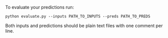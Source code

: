 To evaluate your predictions run: 

```python evaluate.py --inputs PATH_TO_INPUTS --preds PATH_TO_PREDS```

Both inputs and predictions should be plain text files with one comment per line.
